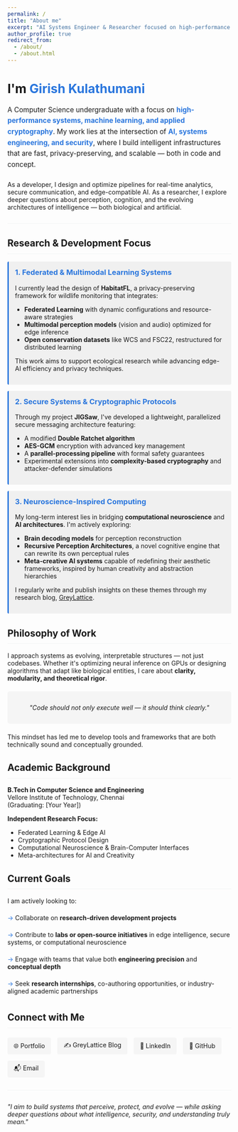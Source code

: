 ```yaml
---
permalink: /
title: "About me"
excerpt: "AI Systems Engineer & Researcher focused on high-performance systems, machine learning, and applied cryptography"
author_profile: true
redirect_from: 
  - /about/
  - /about.html
---
```


<style>
/* Custom styles for about page - with dark mode support */
:root {
  --text-color: inherit;
  --accent-color: #2a76dd;
  --border-color: #f2f3f3;
  --card-bg-color: rgba(0, 0, 0, 0.05);
  --card-border-color: #2a76dd;
  --quote-bg-color: rgba(0, 0, 0, 0.03);
  --contact-link-bg: rgba(0, 0, 0, 0.03);
  --contact-link-hover-bg: rgba(0, 0, 0, 0.08);
}

.dark {
  --accent-color: #4d8fec;
  --border-color: rgba(255, 255, 255, 0.1);
  --card-bg-color: rgba(255, 255, 255, 0.05);
  --card-border-color: #4d8fec;
  --quote-bg-color: rgba(255, 255, 255, 0.05);
  --contact-link-bg: rgba(255, 255, 255, 0.08);
  --contact-link-hover-bg: rgba(255, 255, 255, 0.12);
}

.profile-header {
  margin-bottom: 2em;
  border-bottom: 1px solid var(--border-color);
  padding-bottom: 1em;
}

.highlight-text {
  font-weight: bold;
  color: var(--accent-color);
}

.lead-paragraph {
  font-size: 1.1em;
  line-height: 1.6;
  margin-bottom: 1.5em;
}

.section-heading {
  margin-top: 1.5em;
  padding-bottom: 0.5em;
  border-bottom: 1px solid var(--border-color);
}

.research-card {
  margin: 1em 0;
  padding: 1em;
  background-color: var(--card-bg-color);
  border-left: 3px solid var(--card-border-color);
  border-radius: 3px;
  color: var(--text-color);
}

.research-card h3 {
  margin-top: 0;
  color: var(--accent-color);
}

.research-card ul {
  padding-left: 1.5em;
}

.quote-box {
  font-style: italic;
  padding: 1em;
  margin: 1.5em 0;
  background-color: var(--quote-bg-color);
  border-radius: 5px;
  text-align: center;
  color: var(--text-color);
}

.goals-list {
  list-style-type: none;
  padding-left: 0;
}

.goals-list li {
  padding: 0.5em 0;
  margin-bottom: 0.5em;
}

.goals-list li:before {
  content: "→ ";
  color: var(--accent-color);
}

.contact-links {
  display: flex;
  flex-wrap: wrap;
  gap: 1em;
  margin: 1.5em 0;
}

.contact-links a {
  display: inline-flex;
  align-items: center;
  padding: 0.5em 1em;
  background-color: var(--contact-link-bg);
  border-radius: 4px;
  text-decoration: none;
  transition: background-color 0.2s;
  color: var(--text-color);
}

.contact-links a:hover {
  background-color: var(--contact-link-hover-bg);
}

.signature {
  font-style: italic;
  margin-top: 2em;
  padding-top: 1em;
  border-top: 1px solid var(--border-color);
}

@media (max-width: 768px) {
  .contact-links {
    flex-direction: column;
  }
}
</style>

<div class="profile-header">
  <h1>I'm <span class="highlight-text">Girish Kulathumani</span></h1>
  <p class="lead-paragraph">A Computer Science undergraduate with a focus on <span class="highlight-text">high-performance systems, machine learning, and applied cryptography</span>. My work lies at the intersection of <span class="highlight-text">AI, systems engineering, and security</span>, where I build intelligent infrastructures that are fast, privacy-preserving, and scalable — both in code and concept.</p>
  
  <p>As a developer, I design and optimize pipelines for real-time analytics, secure communication, and edge-compatible AI. As a researcher, I explore deeper questions about perception, cognition, and the evolving architectures of intelligence — both biological and artificial.</p>
</div>

<h2 class="section-heading">Research & Development Focus</h2>

<div class="research-card">
  <h3>1. Federated & Multimodal Learning Systems</h3>
  <p>I currently lead the design of <strong>HabitatFL</strong>, a privacy-preserving framework for wildlife monitoring that integrates:</p>
  <ul>
    <li><strong>Federated Learning</strong> with dynamic configurations and resource-aware strategies</li>
    <li><strong>Multimodal perception models</strong> (vision and audio) optimized for edge inference</li>
    <li><strong>Open conservation datasets</strong> like WCS and FSC22, restructured for distributed learning</li>
  </ul>
  <p>This work aims to support ecological research while advancing edge-AI efficiency and privacy techniques.</p>
</div>

<div class="research-card">
  <h3>2. Secure Systems & Cryptographic Protocols</h3>
  <p>Through my project <strong>JIGSaw</strong>, I've developed a lightweight, parallelized secure messaging architecture featuring:</p>
  <ul>
    <li>A modified <strong>Double Ratchet algorithm</strong></li>
    <li><strong>AES-GCM</strong> encryption with advanced key management</li>
    <li>A <strong>parallel-processing pipeline</strong> with formal safety guarantees</li>
    <li>Experimental extensions into <strong>complexity-based cryptography</strong> and attacker-defender simulations</li>
  </ul>
</div>

<div class="research-card">
  <h3>3. Neuroscience-Inspired Computing</h3>
  <p>My long-term interest lies in bridging <strong>computational neuroscience</strong> and <strong>AI architectures</strong>. I'm actively exploring:</p>
  <ul>
    <li><strong>Brain decoding models</strong> for perception reconstruction</li>
    <li><strong>Recursive Perception Architectures</strong>, a novel cognitive engine that can rewrite its own perceptual rules</li>
    <li><strong>Meta-creative AI systems</strong> capable of redefining their aesthetic frameworks, inspired by human creativity and abstraction hierarchies</li>
  </ul>
  <p>I regularly write and publish insights on these themes through my research blog, <a href="https://greylattice.substack.com">GreyLattice</a>.</p>
</div>

<h2 class="section-heading">Philosophy of Work</h2>

<p>I approach systems as evolving, interpretable structures — not just codebases. Whether it's optimizing neural inference on GPUs or designing algorithms that adapt like biological entities, I care about <strong>clarity, modularity, and theoretical rigor</strong>.</p>

<div class="quote-box">
  <p>"Code should not only execute well — it should think clearly."</p>
</div>

<p>This mindset has led me to develop tools and frameworks that are both technically sound and conceptually grounded.</p>

<h2 class="section-heading">Academic Background</h2>

<p><strong>B.Tech in Computer Science and Engineering</strong><br>
Vellore Institute of Technology, Chennai<br>
(Graduating: [Your Year])</p>

<p><strong>Independent Research Focus:</strong></p>
<ul>
  <li>Federated Learning & Edge AI</li>
  <li>Cryptographic Protocol Design</li>
  <li>Computational Neuroscience & Brain-Computer Interfaces</li>
  <li>Meta-architectures for AI and Creativity</li>
</ul>

<h2 class="section-heading">Current Goals</h2>

<p>I am actively looking to:</p>
<ul class="goals-list">
  <li>Collaborate on <strong>research-driven development projects</strong></li>
  <li>Contribute to <strong>labs or open-source initiatives</strong> in edge intelligence, secure systems, or computational neuroscience</li>
  <li>Engage with teams that value both <strong>engineering precision</strong> and <strong>conceptual depth</strong></li>
  <li>Seek <strong>research internships</strong>, co-authoring opportunities, or industry-aligned academic partnerships</li>
</ul>

<h2 class="section-heading">Connect with Me</h2>

<div class="contact-links">
  <a href="https://www.girishklabs.com">🌐 Portfolio</a>
  <a href="https://greylattice.substack.com">✍️ GreyLattice Blog</a>
  <a href="https://linkedin.com/in/girish-kulathumani">💼 LinkedIn</a>
  <a href="https://github.com/Girish-K01">🐙 GitHub</a>
  <a href="mailto:girishkulathumani@gmail.com">📬 Email</a>
</div>

<div class="signature">
  <p><em>"I aim to build systems that perceive, protect, and evolve — while asking deeper questions about what intelligence, security, and understanding truly mean."</em></p>
</div>